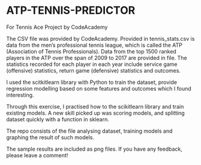 # ATP-TENNIS-PREDICTOR
For Tennis Ace Project by CodeAcademy

The CSV file was provided by CodeAcademy. Provided in tennis_stats.csv is data from the men’s professional tennis league, which is called the ATP 
(Association of Tennis Professionals). Data from the top 1500 ranked players in the ATP over the span of 2009 to 2017 are provided in file. The 
statistics recorded for each player in each year include service game (offensive) statistics, return game (defensive) statistics and outcomes. 

I used the scitkitlearn library with Python to train the dataset, provide regression modelling based on some features and outcomes which
I found interesting. 

Through this exercise, I practised how to the scikitlearn library and train existing models.
A new skill picked up was scoring models, and splitting dataset quickly with a function in sklearn. 

The repo consists of the file analysing dataset, training models and graphing the result of such models. 

The sample results are included as png files.
If you have any feedback, please leave a comment! 
